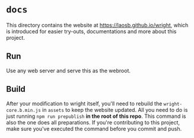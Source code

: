 # `docs`

This directory contains the website at https://laosb.github.io/wright, which is introduced for
easier try-outs, documentations and more about this project.

## Run

Use any web server and serve this as the webroot.

## Build

After your modification to wright itself, you'll need to rebuild the `wright-core.b.min.js` in
`assets` to keep the website updated. All you need to do is just running `npm run prepublish`
**in the root of this repo**. This command is also the one does all preparations. If you're
contributing to this project, make sure you've executed the command before you commit and push.
